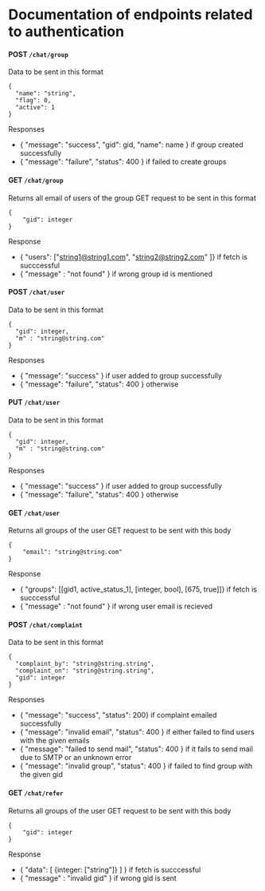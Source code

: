 # Documentation of endpoints related to authentication

#### POST  `/chat/group`
Data to be sent in this format
```
{
  "name": "string",
  "flag": 0,
  "active": 1
}
```
Responses
- { "message": "success", "gid": gid, "name": name } if group created successfully
- { "message": "failure", "status": 400 } if failed to create groups

#### GET `/chat/group`
Returns all  email of users of the group
GET request to be sent in this format
```
{
    "gid": integer
}
```
Response
- { "users": ["string1@string1.com", "string2@string2.com" ]} if fetch is succcessful
- { "message" : "not found" } if wrong group id is mentioned

#### POST `/chat/user`
Data to be sent in this format
```
{
  "gid": integer,
  "m" : "string@string.com"
}
```
Responses
- { "message": "success" } if user added to group successfully
- { "message": "failure", "status": 400 } otherwise

#### PUT `/chat/user`
Data to be sent in this format
```
{
  "gid": integer,
  "m" : "string@string.com"
}
```
Responses
- { "message": "success" } if user added to group successfully
- { "message": "failure", "status": 400 } otherwise

#### GET `/chat/user`
Returns all  groups of the user
GET request to be sent with this body
```
{
    "email": "string@string.com"
}
```
Response
- { "groups": [[gid1, active_status_1], [integer, bool], [675, true]]} if fetch is succcessful
- { "message" : "not found" } if wrong user email is recieved 

#### POST  `/chat/complaint`
Data to be sent in this format
```
{
  "complaint_by": "string@string.string",
  "complaint_on": "string@string.string",
  "gid": integer
}
```
Responses
- { "message": "success", "status": 200} if complaint emailed successfully
- { "message": "invalid email", "status": 400 } if either failed to find users with the given emails
- { "message": "failed to send mail", "status": 400 } if it fails to send mail due to SMTP or an unknown error
- { "message": "invalid group", "status": 400 } if failed to find group with the given gid


#### GET `/chat/refer`
Returns all  groups of the user
GET request to be sent with this body
```
{
    "gid": integer
}
```
Response
- { "data": [ {integer: ["string"]} ] } if fetch is succcessful
- { "message" : "invalid gid" } if wrong gid is sent